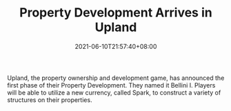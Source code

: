 ﻿---
title: "Property Development Arrives in Upland"
date: 2021-06-10T21:57:40+08:00
lastmod: 2021-06-10T16:45:40+08:00
draft: false
authors: ["Bernice"]
description: "Upland, the property ownership and development game, has announced the first phase of their Property Development. They named it Bellini I. Players will be able to utilize a new currency, called Spark, to construct a variety of structures on their properties."
featuredImage: "property-development-arrives-in-upland.png"
tags: ["Virtual World","Play to Earn"]
categories: ["news"]
news: ["Virtual World"]
weight: 
lightgallery: true
pinned: false
recommend: false
recommend1: false
---

Upland, the property ownership and development game, has announced the first phase of their Property Development. They named it Bellini I. Players will be able to utilize a new currency, called Spark, to construct a variety of structures on their properties.

<!--more-->

